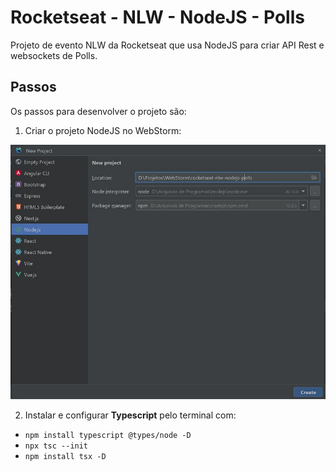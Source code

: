 # Rocketseat - NLW - NodeJS - Polls
Projeto de evento NLW da Rocketseat que usa NodeJS para criar API Rest e websockets de Polls.


## Passos
Os passos para desenvolver o projeto são:
1. Criar o projeto NodeJS no WebStorm:

![Image-01-WebStorm-NodeJS](imgs/Image-01-WebStorm-NodeJS.jpg)

2. Instalar e configurar **Typescript** pelo terminal com:
- `npm install typescript @types/node -D`
- `npx tsc --init`
- `npm install tsx -D`
